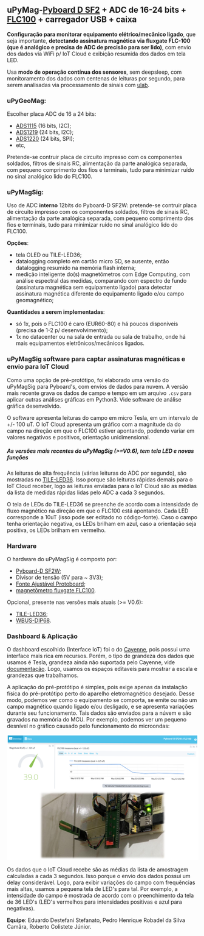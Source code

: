 ## uPyMag-[Pyboard D SF2](https://store.micropython.org/product/PYBD-SF2-W4F2) + ADC de 16-24 bits + [FLC100](https://stefan-mayer.com/en/products/magnetometers-and-sensors/magnetic-field-sensor-flc-100.html) + carregador USB + caixa

**Configuração para monitorar equipamento elétrico/mecânico ligado**, que seja importante, **detectando assinatura magnética via fluxgate FLC-100 (que é analógico e precisa de ADC de precisão para ser lido)**, com envio dos dados via WiFi p/ IoT Cloud e exibição resumida dos dados em tela LED.

Usa **modo de operação contínua dos sensores**, sem deepsleep, com monitoramento dos dados com centenas de leituras por segundo, para serem analisadas via processamento de sinais com [ulab](https://github.com/v923z/micropython-ulab#ulab).

### uPyGeoMag:
Escolher placa ADC de 16 a 24 bits:

- [ADS1115](https://www.ti.com/product/ADS1115) (16 bits, I2C);
- [ADS1219](https://www.ti.com/product/ADS1219) (24 bits, I2C);
- [ADS1220](https://www.ti.com/product/ADS1220) (24 bits, SPI);
- etc,

Pretende-se contruir placa de circuito impresso com os componentes soldados, filtros de sinais RC, alimentação da parte analógica separada, com pequeno comprimento dos fios e terminais, tudo para minimizar ruído no sinal analógico lido do FLC100.

### uPyMagSig:
Uso de ADC **interno** 12bits do Pyboard-D SF2W: pretende-se contruir placa de circuito impresso com os componentes soldados, filtros de sinais RC, alimentação da parte analógica separada, com pequeno comprimento dos fios e terminais, tudo para minimizar ruído no sinal analógico lido do FLC100.

**Opções**:

- tela OLED ou TILE-LED36;
- datalogging completo em cartão micro SD, se ausente, então datalogging resumido na memória flash interna;
- medição inteligente do(s) magnetômetros com Edge Computing, com análise espectral das medidas, comparando com espectro de fundo (assinatura magnética sem equipamento ligado) para detectar assinatura magnética diferente do equipamento ligado e/ou campo geomagnético;

**Quantidades a serem implementadas**:

- só 1x, pois o FLC100 é caro (EUR60-80) e há poucos disponíveis (precisa de 1-2 p/ desenvolvimento);
- 1x no datacenter ou na sala de entrada ou sala de trabalho, onde há mais equipamentos eletrônicos/mecânicos ligados.

### uPyMagSig software para captar assinaturas magnéticas e envio para IoT Cloud

Como uma opção de pré-protótipo, foi elaborado uma versão do uPyMagSig para Pyboard's, com envios de dados para nuvem. A versão mais recente grava os dados de campo e tempo em um arquivo `.csv` para aplicar outras análises gráficas em Python3. Vide software de análise gráfica desenvolvido.

O software apresenta leituras do campo em micro Tesla, em um intervalo de +/- 100 uT. O IoT Cloud apresenta um gráfico com a magnitude da do campo na direção em que o FLC100 estiver apontando, podendo variar em valores negativos e positivos, orientação unidimensional.

##### As versões mais recentes do uPyMagSig (>=V0.6), tem tela LED e novas funções

As leituras de alta frequência (várias leituras do ADC por segundo), são mostradas no [TILE-LED36](https://pybd.io/hw/tile_led36.html#code-samples). Isso porque são leituras rápidas demais para o IoT Cloud receber, logo as leituras enviadas para o IoT Cloud são as médias da lista de medidas rápidas lidas pelo ADC a cada 3 segundos.

O tela de LEDs do TILE-LED36 se preenche de acordo com a intensidade de fluxo magnético na direção em que o FLC100 está apontando. Cada LED corresponde a 10uT (isso pode ser editado no código-fonte). Caso o campo tenha orientação negativa, os LEDs brilham em azul, caso a orientação seja positiva, os LEDs brilham em vermelho. 

### Hardware

O hardware do uPyMagSig é composto por:

- [Pyboard-D SF2W](https://store.micropython.org/product/PYBD-SF2-W4F2);
- Divisor de tensão (5V para ~ 3V3);
- [Fonte Ajustável Protoboard](https://www.filipeflop.com/produto/fonte-ajustavel-protoboard/);
- [magnetômetro fluxgate FLC100](http://md-ecs.com/wp-content/uploads/2016/01/Data-sheet_FLC-100.pdf).

Opcional, presente nas versões mais atuais (>= V0.6):

- [TILE-LED36](https://pybd.io/hw/tile_led36.html#code-samples);
- [WBUS-DIP68](https://pybd.io/hw/wbus_dip68.html).

### Dashboard & Aplicação
O dashboard escolhido (Interface IoT) foi o do [Cayenne](https://cayenne.mydevices.com/cayenne/dashboard/device/c83cf2c0-a811-11eb-883c-638d8ce4c23d), pois possui uma interface mais rica em recursos. Porém, o tipo de grandeza dos dados que usamos é Tesla, grandeza ainda não suportada pelo Cayenne, vide [documentação](https://developers.mydevices.com/cayenne/docs/cayenne-mqtt-api/#magnetometer-widget). Logo, usamos os espaços editaveis para mostrar a escala e grandezas que trabalhamos. 

A aplicação do pré-protótipo é simples, pois exige apenas da instalação física do pré-protótipo perto do aparelho eletromagnético desejado. Desse modo, podemos ver como o equipamento se comporta, se emite ou não um campo magnético quando ligado e/ou desligado, e se apresenta variações durante seu funcionamento. Tais dados são enviados para a núvem e são gravados na memória do MCU. Por exemplo, podemos ver um pequeno desnível no gráfico causado pelo funcionamento do microondas:

<img src="img/dashboardon_aplication-on.png" width="600"/>

Os dados que o IoT Cloud recebe são as médias da lista de amostragem calculadas a cada 3 segundos. Isso porque o envio dos dados possui um delay considerável. Logo, para exibir variações do campo com frequências mais altas, usamos a pequena tela de LED's para tal. Por exemplo, a intensidade do campo é mostrada de acordo com o preenchimento da tela de 36 LED's (LED's vermelhos para intensidades positivas e azul para negativas).

**Equipe**: Eduardo Destefani Stefanato, Pedro Henrique Robadel da Silva Camâra, Roberto Colistete Júnior.
